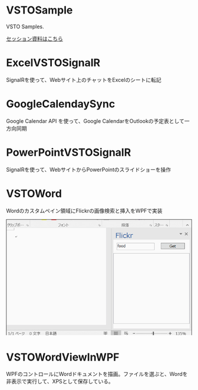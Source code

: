 # VSTOSample
VSTO Samples.

[セッション資料はこちら](http://www.slideshare.net/tanakata/20150423-introduction-tovsto)

# ExcelVSTOSignalR

SignalRを使って、Webサイト上のチャットをExcelのシートに転記

# GoogleCalendaySync

Google Calendar API を使って、Google CalendarをOutlookの予定表として一方向同期

# PowerPointVSTOSignalR

SignalRを使って、WebサイトからPowerPointのスライドショーを操作

# VSTOWord

Wordのカスタムペイン領域にFlickrの画像検索と挿入をWPFで実装

![](VSTO_demo.gif)

# VSTOWordViewInWPF

WPFのコントロールにWordドキュメントを描画。ファイルを選ぶと、Wordを非表示で実行して、XPSとして保存している。